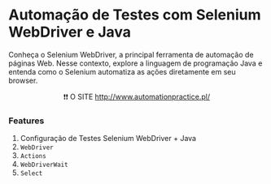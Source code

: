 <h1>Automação de Testes com Selenium WebDriver e Java</h1>

<p>Conheça o Selenium WebDriver, a principal ferramenta de automação de páginas Web. Nesse contexto, explore a linguagem de programação Java e entenda como o Selenium automatiza as ações diretamente em seu browser.</p>

<p align="center">❗❗ O SITE <a href="http://www.automationpractice.pl/">http://www.automationpractice.pl/</a> 

<h3>Features</h3>
<ol>
	<li>Configuração de Testes Selenium WebDriver + Java</li>
	<li><code>WebDriver</code></li>
	<li><code>Actions</code></li>
	<li><code>WebDriverWait</code></li>
	<li><code>Select</code></li>
</ol>




